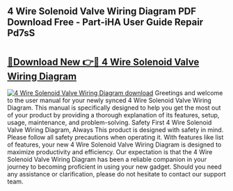 ## 4 Wire Solenoid Valve Wiring Diagram PDF Download Free - Part-iHA User Guide Repair Pd7sS

# <h2><a href="http://dfhjeqj.blite.top/?on=4+Wire+Solenoid+Valve+Wiring+Diagram">🔗Download New 👉🔴 4 Wire Solenoid Valve Wiring Diagram</a></h2>

[![4 Wire Solenoid Valve Wiring Diagram download](https://i.imgur.com/lujVjoI.png)](http://dfhjeqj.blite.top/?on=4+Wire+Solenoid+Valve+Wiring+Diagram)
Greetings and welcome to the user manual for your newly synced 4 Wire Solenoid Valve Wiring Diagram. This manual is specifically designed to help you get the most out of your product by providing a thorough explanation of its features, setup, usage, maintenance, and problem-solving. Safety First 4 Wire Solenoid Valve Wiring Diagram, Always This product is designed with safety in mind. Please follow all safety precautions when operating it. With features like list of features, your new 4 Wire Solenoid Valve Wiring Diagram is designed to maximize productivity and efficiency. Our expectation is that the 4 Wire Solenoid Valve Wiring Diagram has been a reliable companion in your journey to becoming proficient in using your new gadget. Should you need any assistance or clarification, please do not hesitate to contact our support team.

